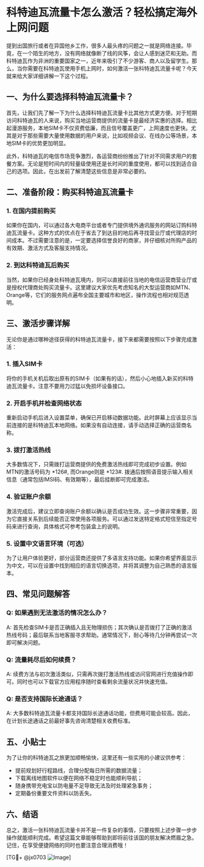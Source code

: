 # 科特迪瓦流量卡怎么激活？轻松搞定海外上网问题

提到出国旅行或者在异国他乡工作，很多人最头疼的问题之一就是网络连接。毕竟，在一个陌生的地方，没有网络就像断了线的风筝，会让人感到迷茫和无助。而科特迪瓦作为非洲的重要国家之一，近年来吸引了不少游客、商人以及留学生。那么，当你需要在科特迪瓦使用手机上网时，如何激活一张科特迪瓦流量卡呢？今天就来给大家详细讲解一下这个过程。

## 一、为什么要选择科特迪瓦流量卡？

首先，让我们先了解一下为什么选择科特迪瓦流量卡比其他方式更方便。对于短期访问科特迪瓦的人来说，购买当地运营商提供的流量卡是最经济实惠的选择。相比起漫游服务，本地SIM卡不仅资费低廉，而且信号覆盖更广，上网速度也更快。尤其是对于那些需要大量使用数据的用户来说，比如视频会议、在线办公等场景，本地SIM卡的优势更加明显。

此外，科特迪瓦的电信市场竞争激烈，各运营商纷纷推出了针对不同需求用户的套餐方案。无论是短时间内的轻量级使用还是长时间的重度使用，都可以找到适合自己的选项。因此，在出发前了解清楚这些信息是非常必要的。

## 二、准备阶段：购买科特迪瓦流量卡

### 1. 在国内提前购买
如果你在国内，可以通过各大电商平台或者专门提供境外通讯服务的网站订购科特迪瓦流量卡。这种方式的优点在于省去了到达目的地后再寻找营业厅或代理店的时间成本。不过需要注意的是，一定要选择信誉良好的商家，并仔细核对所购产品的有效期、激活方式及客服支持情况。

### 2. 到达科特迪瓦后购买
当然，如果你已经身处科特迪瓦境内，则可以直接前往当地的电信运营商营业厅或是授权代理商处购买流量卡。这里建议大家优先考虑知名的大型运营商如MTN、Orange等，它们的服务网点遍布全国主要城市和地区，操作流程也相对规范透明。

## 三、激活步骤详解

无论你是通过哪种途径获得的科特迪瓦流量卡，接下来都需要按照以下步骤完成激活：

### 1. 插入SIM卡
将你的手机关机后取出原有的SIM卡（如果有的话），然后小心地插入新买的科特迪瓦流量卡。注意不要用力过猛以免损坏设备接口。

### 2. 开启手机并检查网络状态
重新启动手机后进入设置菜单，确保已开启移动数据功能。此时屏幕上应该显示当前连接的是科特迪瓦本地网络。如果没有自动连接，请手动选择正确的运营商名称。

### 3. 拨打激活热线
大多数情况下，只需拨打运营商提供的免费激活热线即可完成初步设置。例如MTN的激活号码为 *126#, 而Orange则是 *123#. 拨通后按照语音提示输入相关信息（通常包括IMSI码、有效期等），最后挂断即可完成激活。

### 4. 验证账户余额
激活完成后，建议立即查询账户余额以确认是否成功生效。这一步骤非常重要，因为它直接关系到后续能否正常使用各项服务。可以通过发送特定格式短信至指定号码来进行查询，具体格式可参考包装盒上的说明。

### 5. 设置中文语言环境（可选）
为了让用户体验更好，部分运营商还提供了多语言支持功能。如果你希望界面显示为中文，可以在设置中找到相应的语言切换选项，并将其调整为自己熟悉的语言版本。

## 四、常见问题解答

### Q: 如果遇到无法激活的情况怎么办？
A: 首先检查SIM卡是否正确插入且无物理损伤；其次确认是否拨打了正确的激活热线号码；最后联系当地客服寻求帮助。通常情况下，耐心等待几分钟再尝试一次即可解决问题。

### Q: 流量耗尽后如何续费？
A: 续费方法与初次激活类似，只需再次拨打激活热线或访问官网进行充值操作即可。同时也可以下载官方应用程序随时查看剩余流量状况并快速充值。

### Q: 是否支持国际长途通话？
A: 大多数科特迪瓦流量卡都支持国际长途通话功能，但费用可能会较高。因此，在计划长途通话之前最好事先咨询清楚相关收费标准。

## 五、小贴士

为了让你的科特迪瓦之旅更加顺畅愉快，这里还有一些实用的小建议供参考：
- 提前规划好行程路线，合理分配每日所需的数据流量；
- 下载离线地图软件以便在网络不稳定时也能顺利导航；
- 随身携带充电宝以防电量不足导致无法及时处理紧急事务；
- 定期备份重要文件资料以防丢失。

## 六、结语

总之，激活一张科特迪瓦流量卡并不是一件复杂的事情，只要按照上述步骤一步步操作就能顺利完成。希望这篇文章能够帮助到即将前往该国的朋友解决燃眉之急。记住，在享受便捷网络的同时也要注意合理消费哦！

[TG💪+ @jx0703 ![Image](https://github.com/user-attachments/assets/dbca1d08-cadb-493c-b0ec-ad6f7a83f270)]